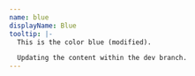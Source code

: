```yaml
---
name: blue
displayName: Blue
tooltip: |-
  This is the color blue (modified).

  Updating the content within the dev branch.
---
```

